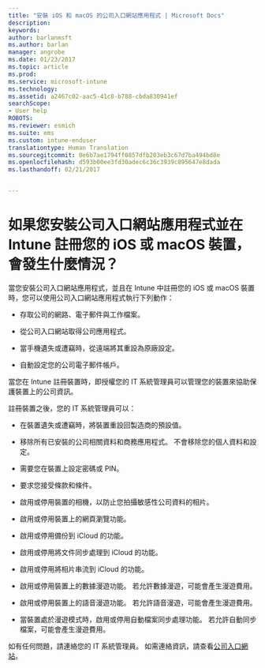 ```yaml
---
title: "安裝 iOS 和 macOS 的公司入口網站應用程式 | Microsoft Docs"
description: 
keywords: 
author: barlanmsft
ms.author: barlan
manager: angrobe
ms.date: 01/23/2017
ms.topic: article
ms.prod: 
ms.service: microsoft-intune
ms.technology: 
ms.assetid: a2467c02-aac5-41c8-b788-cbda830941ef
searchScope:
- User help
ROBOTS: 
ms.reviewer: esmich
ms.suite: ems
ms.custom: intune-enduser
translationtype: Human Translation
ms.sourcegitcommit: 0e6b7ae1794ff0857dfb203eb3c67d7ba494bd8e
ms.openlocfilehash: d593b00ee3fd30adec6c36c3939c895647e8dada
ms.lasthandoff: 02/21/2017


---
```



# <a name="what-happens-if-you-install-the-company-portal-app-and-enroll-your-ios-or-macos-device-in-intune"></a>如果您安裝公司入口網站應用程式並在 Intune 註冊您的 iOS 或 macOS 裝置，會發生什麼情況？

當您安裝公司入口網站應用程式，並且在 Intune 中註冊您的 iOS 或 macOS 裝置時，您可以使用公司入口網站應用程式執行下列動作：

-   存取公司的網路、電子郵件與工作檔案。

-   從公司入口網站取得公司應用程式。

-   當手機遺失或遭竊時，從遠端將其重設為原廠設定。

-   自動設定您的公司電子郵件帳戶。

當您在 Intune 註冊裝置時，即授權您的 IT 系統管理員可以管理您的裝置來協助保護裝置上的公司資訊。

註冊裝置之後，您的 IT 系統管理員可以：

-   在裝置遺失或遭竊時，將裝置重設回製造商的預設值。

-   移除所有已安裝的公司相關資料和商務應用程式。 不會移除您的個人資料和設定。

-   需要您在裝置上設定密碼或 PIN。

-   要求您接受條款和條件。

-   啟用或停用裝置的相機，以防止您拍攝敏感性公司資料的相片。

-   啟用或停用裝置上的網頁瀏覽功能。

-   啟用或停用備份到 iCloud 的功能。

-   啟用或停用將文件同步處理到 iCloud 的功能。

-   啟用或停用將相片串流到 iCloud 的功能。

-   啟用或停用裝置上的數據漫遊功能。 若允許數據漫遊，可能會產生漫遊費用。

-   啟用或停用裝置上的語音漫遊功能。 若允許語音漫遊，可能會產生漫遊費用。

-   當裝置處於漫遊模式時，啟用或停用自動檔案同步處理功能。 若允許自動同步檔案，可能會產生漫遊費用。

如有任何問題，請連絡您的 IT 系統管理員。 如需連絡資訊，請查看[公司入口網站](http://portal.manage.microsoft.com)。

